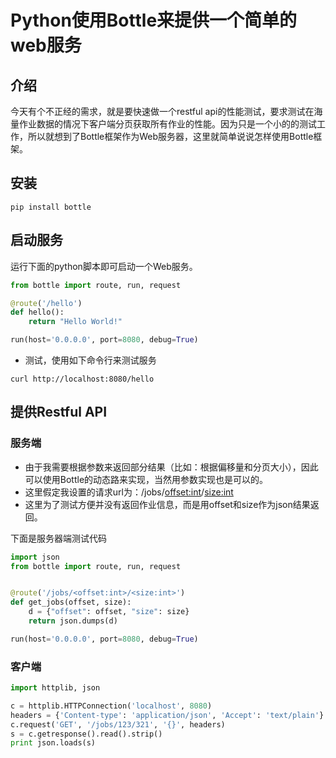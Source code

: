 # Python使用Bottle来提供一个简单的web服务

## 介绍

今天有个不正经的需求，就是要快速做一个restful api的性能测试，要求测试在海量作业数据的情况下客户端分页获取所有作业的性能。因为只是一个小的的测试工作，所以就想到了Bottle框架作为Web服务器，这里就简单说说怎样使用Bottle框架。

## 安装

``` shell
pip install bottle
```

## 启动服务

运行下面的python脚本即可启动一个Web服务。

``` python
from bottle import route, run, request

@route('/hello')
def hello():
    return "Hello World!"

run(host='0.0.0.0', port=8080, debug=True)
```

- 测试，使用如下命令行来测试服务

``` shell
curl http://localhost:8080/hello
```

## 提供Restful API

### 服务端

- 由于我需要根据参数来返回部分结果（比如：根据偏移量和分页大小），因此可以使用Bottle的动态路来实现，当然用参数实现也是可以的。
- 这里假定我设置的请求url为：/jobs/<offset:int>/<size:int>
- 这里为了测试方便并没有返回作业信息，而是用offset和size作为json结果返回。

下面是服务器端测试代码

``` python
import json
from bottle import route, run, request


@route('/jobs/<offset:int>/<size:int>')
def get_jobs(offset, size):
    d = {"offset": offset, "size": size}
    return json.dumps(d)

run(host='0.0.0.0', port=8080, debug=True)
```

### 客户端

``` python
import httplib, json

c = httplib.HTTPConnection('localhost', 8080)
headers = {'Content-type': 'application/json', 'Accept': 'text/plain'}
c.request('GET', '/jobs/123/321', '{}', headers)
s = c.getresponse().read().strip()
print json.loads(s)
```

